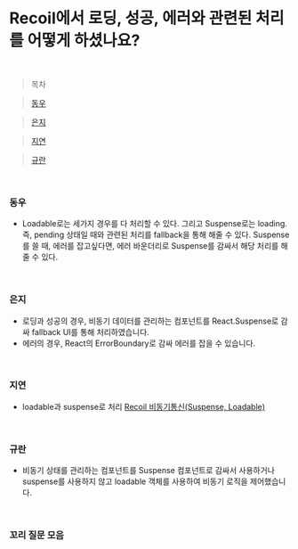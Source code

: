# Recoil에서 로딩, 성공, 에러와 관련된 처리를 어떻게 하셨나요?

<br />

> 목차

> [동우](#동우)

> [은지](#은지)

> [지연](#지연)

> [규란](규란)

<br />

### 동우

- Loadable로는 세가지 경우를 다 처리할 수 있다. 그리고 Suspense로는 loading. 즉, pending 상태일 때와 관련된 처리를 fallback을 통해 해줄 수 있다. Suspense를 쓸 때, 에러를 잡고싶다면, 에러 바운더리로 Suspense를 감싸서 해당 처리를 해줄 수 있다.

<br />

### 은지

- 로딩과 성공의 경우, 비동기 데이터를 관리하는 컴포넌트를 React.Suspense로 감싸 fallback UI를 통해 처리하였습니다.
- 에러의 경우, React의 ErrorBoundary로 감싸 에러를 잡을 수 있습니다.

<br />

### 지연

- loadable과 suspense로 처리
  [Recoil 비동기통신(Suspense, Loadable)](https://velog.io/@qnrl3442/Recoil-비동기통신Suspense-Loadable)

<br />

### 규란

- 비동기 상태를 관리하는 컴포넌트를 Suspense 컴포넌트로 감싸서 사용하거나 suspense를 사용하지 않고 loadable 객체를 사용하여 비동기 로직을 제어했습니다.

<br />

### 꼬리 질문 모음
